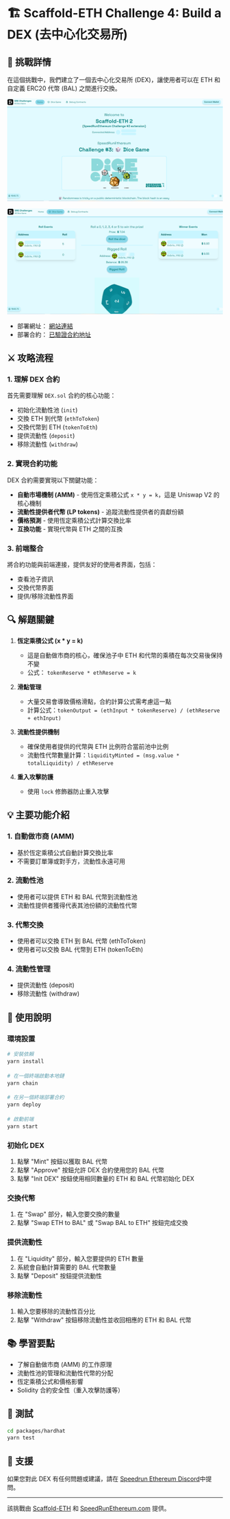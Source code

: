# 🏗 Scaffold-ETH Challenge 4: Build a DEX (去中心化交易所)

## 🚩 挑戰詳情

在這個挑戰中，我們建立了一個去中心化交易所 (DEX)，讓使用者可以在 ETH 和自定義 ERC20 代幣 (BAL) 之間進行交換。

![示例圖片](https://github.com/yoyoj1023/dapps/blob/main/05-dice-game/sample.png)

![示例圖片](https://github.com/yoyoj1023/dapps/blob/main/05-dice-game/sample2.png)

- 部署網址： [網站連結](https://60-speedrun-dex.vercel.app/)
- 部署合約： [已驗證合約地址](https://sepolia-optimism.etherscan.io/address/0x0EA37cc43567dF4BA5C332df9c0922527E121fe7)


## ⚔️ 攻略流程

### 1. 理解 DEX 合約

首先需要理解 `DEX.sol` 合約的核心功能：
- 初始化流動性池 (`init`)
- 交換 ETH 到代幣 (`ethToToken`)
- 交換代幣到 ETH (`tokenToEth`)
- 提供流動性 (`deposit`)
- 移除流動性 (`withdraw`)

### 2. 實現合約功能

DEX 合約需要實現以下關鍵功能：

- **自動市場機制 (AMM)** - 使用恆定乘積公式 `x * y = k`，這是 Uniswap V2 的核心機制
- **流動性提供者代幣 (LP tokens)** - 追蹤流動性提供者的貢獻份額
- **價格預測** - 使用恆定乘積公式計算交換比率
- **互換功能** - 實現代幣與 ETH 之間的互換

### 3. 前端整合

將合約功能與前端連接，提供友好的使用者界面，包括：
- 查看池子資訊
- 交換代幣界面
- 提供/移除流動性界面

## 🔍 解題關鍵

1. **恆定乘積公式 (x * y = k)**
   - 這是自動做市商的核心，確保池子中 ETH 和代幣的乘積在每次交易後保持不變
   - 公式： `tokenReserve * ethReserve = k`

2. **滑點管理**
   - 大量交易會導致價格滑點，合約計算公式需考慮這一點
   - 計算公式：`tokenOutput = (ethInput * tokenReserve) / (ethReserve + ethInput)`

3. **流動性提供機制**
   - 確保使用者提供的代幣與 ETH 比例符合當前池中比例
   - 流動性代幣數量計算：`liquidityMinted = (msg.value * totalLiquidity) / ethReserve`

4. **重入攻擊防護**
   - 使用 `lock` 修飾器防止重入攻擊

## 💡 主要功能介紹

### 1. 自動做市商 (AMM)
- 基於恆定乘積公式自動計算交換比率
- 不需要訂單簿或對手方，流動性永遠可用

### 2. 流動性池
- 使用者可以提供 ETH 和 BAL 代幣到流動性池
- 流動性提供者獲得代表其池份額的流動性代幣

### 3. 代幣交換
- 使用者可以交換 ETH 到 BAL 代幣 (ethToToken)
- 使用者可以交換 BAL 代幣到 ETH (tokenToEth)

### 4. 流動性管理
- 提供流動性 (deposit)
- 移除流動性 (withdraw)

## 📝 使用說明

### 環境設置

```bash
# 安裝依賴
yarn install

# 在一個終端啟動本地鏈
yarn chain

# 在另一個終端部署合約
yarn deploy

# 啟動前端
yarn start
```

### 初始化 DEX

1. 點擊 "Mint" 按鈕以獲取 BAL 代幣
2. 點擊 "Approve" 按鈕允許 DEX 合約使用您的 BAL 代幣
3. 點擊 "Init DEX" 按鈕使用相同數量的 ETH 和 BAL 代幣初始化 DEX

### 交換代幣

1. 在 "Swap" 部分，輸入您要交換的數量
2. 點擊 "Swap ETH to BAL" 或 "Swap BAL to ETH" 按鈕完成交換

### 提供流動性

1. 在 "Liquidity" 部分，輸入您要提供的 ETH 數量
2. 系統會自動計算需要的 BAL 代幣數量
3. 點擊 "Deposit" 按鈕提供流動性

### 移除流動性

1. 輸入您要移除的流動性百分比
2. 點擊 "Withdraw" 按鈕移除流動性並收回相應的 ETH 和 BAL 代幣

## 📚 學習要點

- 了解自動做市商 (AMM) 的工作原理
- 流動性池的管理和流動性代幣的分配
- 恆定乘積公式和價格影響
- Solidity 合約安全性（重入攻擊防護等）

## 🧪 測試

```bash
cd packages/hardhat
yarn test
```

## 💬 支援

如果您對此 DEX 有任何問題或建議，請在 [Speedrun Ethereum Discord](https://discord.gg/N7JMnYGu)中提問。

---

該挑戰由 [Scaffold-ETH](https://github.com/scaffold-eth/scaffold-eth) 和 [SpeedRunEthereum.com](https://speedrunethereum.com) 提供。
